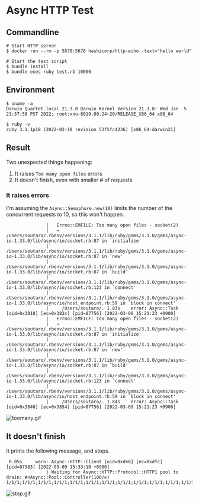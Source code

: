 # Async HTTP Test

## Commandline

```
# Start HTTP server
$ docker run --rm -p 5678:5678 hashicorp/http-echo -text="hello world"

# Start the test script
$ bundle install
$ bundle exec ruby test.rb 10000
```

## Environment

```
$ uname -a
Darwin Quartet.local 21.3.0 Darwin Kernel Version 21.3.0: Wed Jan  5 21:37:58 PST 2022; root:xnu-8019.80.24~20/RELEASE_X86_64 x86_64

$ ruby -v
ruby 3.1.1p18 (2022-02-18 revision 53f5fc4236) [x86_64-darwin21]
```

## Result

Two unexpected things happening:

1. It raises `Too many open files` errors
2. It doesn't finish, even with smaller # of requests

### It raises errors

I'm assuming the `Async::Semaphore.new(10)` limits the number of the concurrent requests to 10, so this won't happen.

```
               |   Errno::EMFILE: Too many open files - socket(2)
               |   → /Users/soutaro/.rbenv/versions/3.1.1/lib/ruby/gems/3.1.0/gems/async-io-1.33.0/lib/async/io/socket.rb:87 in `initialize'
               |     /Users/soutaro/.rbenv/versions/3.1.1/lib/ruby/gems/3.1.0/gems/async-io-1.33.0/lib/async/io/socket.rb:87 in `new'
               |     /Users/soutaro/.rbenv/versions/3.1.1/lib/ruby/gems/3.1.0/gems/async-io-1.33.0/lib/async/io/socket.rb:87 in `build'
               |     /Users/soutaro/.rbenv/versions/3.1.1/lib/ruby/gems/3.1.0/gems/async-io-1.33.0/lib/async/io/socket.rb:123 in `connect'
               |     /Users/soutaro/.rbenv/versions/3.1.1/lib/ruby/gems/3.1.0/gems/async-io-1.33.0/lib/async/io/host_endpoint.rb:59 in `block in connect'
               |     /Users/soutaro/. 1.83s    error: Async::Task [oid=0x3818] [ec=0x382c] [pid=87756] [2022-03-09 15:21:23 +0900]
               |   Errno::EMFILE: Too many open files - socket(2)
               |   → /Users/soutaro/.rbenv/versions/3.1.1/lib/ruby/gems/3.1.0/gems/async-io-1.33.0/lib/async/io/socket.rb:87 in `initialize'
               |     /Users/soutaro/.rbenv/versions/3.1.1/lib/ruby/gems/3.1.0/gems/async-io-1.33.0/lib/async/io/socket.rb:87 in `new'
               |     /Users/soutaro/.rbenv/versions/3.1.1/lib/ruby/gems/3.1.0/gems/async-io-1.33.0/lib/async/io/socket.rb:87 in `build'
               |     /Users/soutaro/.rbenv/versions/3.1.1/lib/ruby/gems/3.1.0/gems/async-io-1.33.0/lib/async/io/socket.rb:123 in `connect'
               |     /Users/soutaro/.rbenv/versions/3.1.1/lib/ruby/gems/3.1.0/gems/async-io-1.33.0/lib/async/io/host_endpoint.rb:59 in `block in connect'
               |     /Users/soutaro/. 1.84s    error: Async::Task [oid=0x3840] [ec=0x3854] [pid=87756] [2022-03-09 15:21:23 +0900]
```

![toomany.gif](https://raw.githubusercontent.com/soutaro/async-test/master/toomany.gif)

## It doesn't finish

It prints the following message, and stops.

```
 0.05s     warn: Async::HTTP::Client [oid=0xde8] [ec=0xdfc] [pid=87983] [2022-03-09 15:33:10 +0900]
               | Waiting for Async::HTTP::Protocol::HTTP1 pool to drain: #<Async::Pool::Controller(100/∞) 1/1/1;1/1/1;1/1/1;1/1/1;1/1/1;1/1/1;1/1/1;1/1/1;1/1/1;1/1/1;1/1/1;1/1/1;1/1/1;1/1/1;1/1/1;1/1/1;1/1/1;1/1/1;1/1/1;1/1/1;1/1/1;1/1/1;1/1/1;1/1/1;1/1/1;1/1/1;1/1/1;1/1/1;1/1/1;1/1/1;1/1/1;1/1/1;1/1/1;1/1/1;1/1/1;1/1/1;1/1/1;1/1/1;1/1/1;1/1/1;1/1/1;1/1/1;1/1/1;1/1/1;1/1/1;1/1/1;1/1/1;1/1/1;1/1/1;1/1/1;1/1/1;1/1/1;1/1/1;1/1/1;1/1/1;1/1/1;1/1/1;1/1/1;1/1/1;1/1/1;1/1/1;1/1/1;1/1/1;1/1/1;1/1/1;1/1/1;1/1/1;1/1/1;1/1/1;1/1/1;1/1/1;1/1/1;1/1/1;1/1/1;1/1/1;1/1/1;1/1/1;1/1/1;1/1/1;1/1/1;1/1/1;1/1/1;1/1/1;1/1/1;1/1/1;1/1/1;1/1/1;1/1/1;1/1/1;1/1/1;1/1/1;1/1/1;1/1/1;1/1/1;1/1/1;1/1/1;1/1/1;1/1/1;1/1/1;1/1/1>
```

![stop.gif](https://raw.githubusercontent.com/soutaro/async-test/master/stop.gif)
